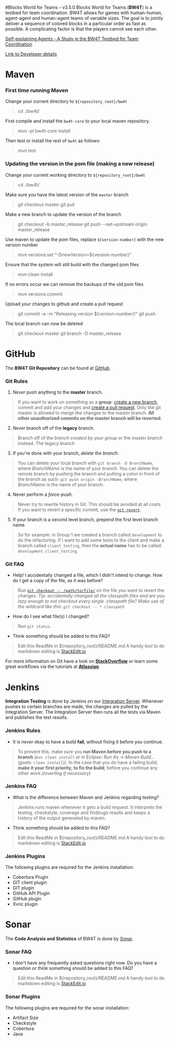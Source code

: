 #Blocks World for Teams - v3.5.0
Blocks World for Teams (**BW4T**) is a testbed for team coordination. BW4T allows for games with human-human, agent-agent and human-agent teams of variable sizes. The goal is to jointly deliver a sequence of colored blocks in a particular order as fast as possible. A complicating factor is that the players cannot see each other.

[Self-explaining Agents - A Study in the BW4T Testbed for Team Coordination](http://www.dtic.mil/dtic/tr/fulltext/u2/a550537.pdf)


[Link to Developer details](DEVELOPER.md)

#  Maven
### First time running Maven
Change your current directory to `${repository_root}/bw4t`
 > cd ./bw4t/
 
First compile and install the `bw4t-core` to your local maven repository.
 > mvn -pl bw4t-core install

Then test or install the rest of `bw4t` as follows:
 > mvn test
 
### Updating the version in the pom file (making a new release)
Change your current working directory to `${repository_root}/bw4t`
 > cd ./bw4t/

Make sure you have the latest version of the `master` branch
 > git checkout master
 > git pull

Make a new branch to update the version of the branch
 > git checkout -b master_release
 > git push --set-upstream origin master_release

Use maven to update the pom files, replace `${version-number}` with the new version number
 > mvn versions:set "-DnewVersion=${version-number}"

Ensure that the system will still build with the changed pom files
 > mvn clean install

If no errors occur we can remove the backups of the old pom files
 > mvn versions:commit

Upload your changes to github and create a pull request
 > git commit -a -m "Releasing version ${version-number}!"
 > git push

The local branch can now be deleted
 > git checkout master
 > git branch -D master_release

#  GitHub <i class="icon-provider-github"></i>
The **BW4T Git Repository** can be found at [GitHub](http://eishub.github.io/BW4T/).
### <i class="icon-attention"></i>Git Rules
1. <i class="icon-lock"></i>*Never* push anything to the **master** branch. 
 > If you want to work on something as a **group**: [create a new branch][6], commit and add your changes and [create a pull request][5]. Only the git master is allowed to merge the changes to the master branch. **All other unauthorized commits on the master branch will be reverted.**
2. <i class="icon-fork"></i>*Never* branch off of the **legacy** branch.
 > Branch off of the *branch created by your group* or the *master branch* instead. The legacy branch 

3. <i class="icon-trash"></i> If you're done with your branch, *delete the branch*.
 >You can delete your local branch with `git branch -D BranchName`, where *BranchName* is the name of your branch. You can delete the remote branch by pushing the branch and putting a colon in front of the branch as such: `git push origin :BranchName`, where *BranchName* is the name of your branch.

4. <i class="icon-flash"></i> Never perform a *force-push*.
 >Never try to rewrite history in Git. This should be avoided at all costs. If you want to revert a specific commit, use the [`git revert`][4]. 

5. <i class="icon-fork"></i> If your branch is a second level branch, prepend the first level branch name.
 >So for example: in Group 1 we created a branch called `development` to do the refactoring. If I want to add some tests to the client and make a branch called `client_testing`, then the **actual name** has to be called: `development_client_testing`. 

### <i class="icon-help"></i>Git FAQ

 - Help! I accidentally changed a file, which I didn't intend to change. How do I get a copy of the file, as it was before?
 > Run [`git checkout -- /path/to/file/`][1] on the file you want to revert the changes. *Tip: accidentally changed all the classpath files and are you lazy enough to not checkout every single .classpath file? Make use of the wildcard like this: `git checkout -- *.classpath`*

 - How do I see what file(s) I changed?
>Run `git status`.

 - Think something should be added to this FAQ?
> Edit this ReadMe in ${repository_root}/README.md A handy tool to do markdown editing is [StackEdit.io][7]

For more information on Git have a look on [**StackOverflow**][2] or learn some great workflows via the tutorials at [**Atlassian**][3].

# Jenkins <i class="icon-flag-checkered"></i>
**Integration Testing** is done by Jenkins on our [Integration Server](http://ii.tudelft.nl/jenkins/). Whenever pushes to certain branches are made, the changes are pulled by the Integration Server. The Integration Server then runs all the tests via Maven and publishes the test results.
### <i class="icon-attention"></i>Jenkins Rules
 - <i class="icon-attention-alt"></i> It is *never* okay to have a build **fail**, without fixing it before you continue.
 > To prevent this, make sure you **run Maven before you push to a branch** *(`mvn clean install` or in Eclipse: Run As -> Maven Build...(goals: `clean install`))*. In the case that you do have a failing build, **make it your first priority, to fix the build**, before you continue any other work.(*reverting if necessary*)
### <i class="icon-help"></i>Jenkins FAQ 
 - What is the difference between Maven and Jenkins regarding testing?
>Jenkins runs maven whenever it gets a build request. It interprets the testing, checkstyle, coverage and findbugs results and keeps a history of the output generated by maven.

 - Think something should be added to this FAQ?
> Edit this ReadMe in ${repository_root}/README.md A handy tool to do markdown editing is [StackEdit.io][7]

### Jenkins Plugins
The following plugins are required for the Jenkins installation:

 - Cobertura Plugin
 - GIT client plugin
 - GIT plugin 
 - GitHub API Plugin
 - GitHub plugin
 - Xvnc plugin


# Sonar <i class="icon-chart-bar"></i>
The **Code Analysis and Statistics** of BW4T is done by [Sonar](http://ii.tudelft.nl/sonar/).

### <i class="icon-help"></i>Sonar FAQ 
 - I don't have any frequently asked questions right now. Do you have a question or think something should be added to this FAQ?
> Edit this ReadMe in ${repository_root}/README.md A handy tool to do markdown editing is [StackEdit.io][7]

### Sonar Plugins
The following plugins are required for the sonar installation:

 - Artifact Size
 - Checkstyle
 - Cobertura 
 - Java


  [1]: http://gitready.com/beginner/2009/01/11/reverting-files.html
  [2]: https://stackoverflow.com/tags/git/info/
  [3]: https://www.atlassian.com/git/tutorial/
  [4]: https://stackoverflow.com/questions/4114095/revert-to-previous-git-commit
  [5]: https://yangsu.github.io/pull-request-tutorial/
  [6]: https://www.atlassian.com/git/tutorial/git-branches#!checkout
  [7]: https://stackedit.io/
